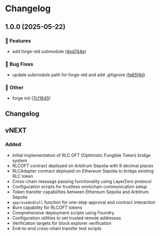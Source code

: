 # Changelog

## 1.0.0 (2025-05-22)


### 🚀 Features

* add forge-std submodule ([4ed744e](https://github.com/iExecBlockchainComputing/RLC-multichain/commit/4ed744ee8407ad3f76cf9d90887904549a55ca6c))


### 🐞 Bug Fixes

* update submodule path for forge-std and add .gitignore ([fa65f4d](https://github.com/iExecBlockchainComputing/RLC-multichain/commit/fa65f4d0ed33fea681720cf67179e9b1de690cde))


### 🧰 Other

* forge init ([7cf1645](https://github.com/iExecBlockchainComputing/RLC-multichain/commit/7cf1645f51592f88b7f7e5b06d7acec69f2c9949))

## Changelog

## vNEXT

### Added
- Initial implementation of RLC OFT (Optimistic Fungible Token) bridge system
- RLCOFT contract deployed on Arbitrum Sepolia with 9 decimal places
- RLCAdapter contract deployed on Ethereum Sepolia to bridge existing RLC token
- Cross-chain message passing functionality using LayerZero protocol
- Configuration scripts for trustless omnichain communication setup
- Token transfer capabilities between Ethereum Sepolia and Arbitrum Sepolia
- `approveAndCall` function for one-step approval and contract interaction
- Burn capability for RLCOFT tokens
- Comprehensive deployment scripts using Foundry
- Configuration utilities to set trusted remote addresses
- Verification targets for block explorer verification
- End-to-end cross-chain transfer test scripts

